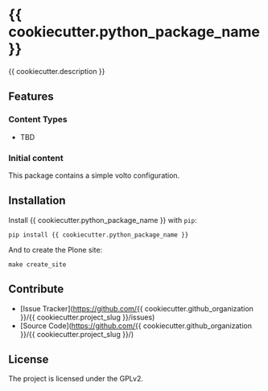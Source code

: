 # {{ cookiecutter.python_package_name }}

{{ cookiecutter.description }}

## Features

### Content Types

- TBD

### Initial content

This package contains a simple volto configuration.

Installation
------------

Install {{ cookiecutter.python_package_name }} with `pip`:

```shell
pip install {{ cookiecutter.python_package_name }}
```
And to create the Plone site:

```shell
make create_site
```

## Contribute

- [Issue Tracker](https://github.com/{{ cookiecutter.github_organization }}/{{ cookiecutter.project_slug }}/issues)
- [Source Code](https://github.com/{{ cookiecutter.github_organization }}/{{ cookiecutter.project_slug }}/)

## License

The project is licensed under the GPLv2.
